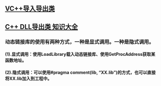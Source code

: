 ## [VC++导入导出类](https://www.cnblogs.com/hanford/p/6177883.html)
## [C++ DLL导出类 知识大全](https://www.cnblogs.com/lidabo/p/7121745.html)

### 动态链接库的使用有两种方式，一种是显式调用。一种是隐式调用。
#### (1).显式调用：使用LoadLibrary载入动态链接库、使用GetProcAddress获取某函数地址。
#### (2).隐式调用：可以使用#pragma comment(lib, “XX.lib”)的方式，也可以直接将XX.lib加入到工程中。
